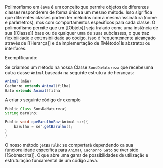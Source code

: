   
Polimorfismo em Java é um conceito que permite objetos de diferentes classes responderem de forma única a um mesmo método. Isso significa que diferentes classes podem ter métodos com a mesma assinatura (nome e parâmetros), mas com comportamentos específicos para cada classe. O polimorfismo permite que um [[Objeto]] seja tratado como uma instância de sua [[Classe]] base ou de qualquer uma de suas subclasses, o que traz flexibilidade e extensibilidade ao código. Isso é frequentemente alcançado através de [[Herança]] e da implementação de [[Método]]s abstratos ou interfaces.

Exemplificando:

Se criarmos um método na nossa Classe `SonsDaNatureza` que recebe uma outra classe `Animal` baseada na seguinte estrutura de heranças:

```Java
Animal (mãe)
Cachorro extends Animal(filha) 
Gato extends Animal(filha)
```

A criar o seguinte código de exemplo:
```Java
Public Class SonsDaNatureza{
String barulho;

Public void queBarulhoFaz(Animal ser){
	barulho = ser.getBarulho();
}
}

```
O nosso método `getBarulho` se comportará dependendo da sua funcionalidade específica para `Animal`, `Cachorro`, `Gato` se tiver sido [[Sobrescrita]]. O que abre uma gama de possibilidades de utilização e estruturação fundamental de um código Java. 